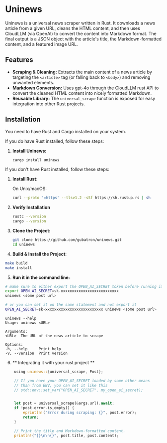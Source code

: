 # Uninews

Uninews is a universal news scraper written in Rust. It downloads a news article from a given URL, cleans the HTML content, and then uses CloudLLM (via OpenAI) to convert the content into Markdown format. The final output is a JSON object with the article's title, the Markdown-formatted content, and a featured image URL.

## Features

- **Scraping & Cleaning:** Extracts the main content of a news article by targeting the `<article>` tag (or falling back to `<body>`) and removing unwanted elements.
- **Markdown Conversion:** Uses gpt-4o through the [CloudLLM](https://github.com/CloudLLM-ai/cloudllm/tree/main) rust API to convert the cleaned HTML content into nicely formatted Markdown.
- **Reusable Library:** The `universal_scrape` function is exposed for easy integration into other Rust projects.

## Installation

You need to have Rust and Cargo installed on your system.

If you do have Rust installed, follow these steps:

1. **Install Uninews:**
   ```bash
   cargo install uninews
   ```  

If you don't have Rust installed, follow these steps:

1. **Install Rust:**

   On Unix/macOS:
   ```bash
   curl --proto '=https' --tlsv1.2 -sSf https://sh.rustup.rs | sh
   ```

2. **Verify Installation**
   ```bash
   rustc --version
   cargo --version
   ```

3. **Clone the Project:**
    ```bash
    git clone https://github.com/gubatron/uninews.git
    cd uninews
   ```
   
4. **Build & Install the Project:**
```bash
make build
make install
```

5. **Run it in the command line:**
```bash
# make sure to either export the OPEN_AI_SECRET token before running it
export OPEN_AI_SECRET=sk-xxxxxxxxxxxxxxxxxxxxxxxxxx
uninews <some post url>

# or you can set it on the same statement and not export it
OPEN_AI_SECRET=sk-xxxxxxxxxxxxxxxxxxxxxxxxxx uninews <some post url>
```

```
uninews --help
Usage: uninews <URL>

Arguments:
<URL>  The URL of the news article to scrape

Options:
-h, --help     Print help
-V, --version  Print version
```   

6. ** Integrating it with your rust project **
```rust
    using uninews::{universal_scrape, Post};

    // If you have your OPEN_AI_SECRET loaded by some other means
    // than from ENV, you can set it like this
    // std::env::set_var("OPEN_AI_SECRET", my_open_ai_secret);


    let post = universal_scrape(&args.url).await;
    if !post.error.is_empty() {
        eprintln!("Error during scraping: {}", post.error);
        return;
    }

    // Print the title and Markdown-formatted content.
    println!("{}\n\n{}", post.title, post.content);
```